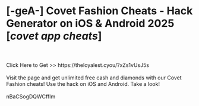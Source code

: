 # [-geA-] Covet Fashion Cheats - Hack Generator on iOS & Android 2025 [*covet app cheats*]
<br>
<br>Click Here to Get >> https://theloyalest.cyou/?xZs1vUsJ5s
<br>
<br>Visit the page and get unlimited free cash and diamonds with our Covet Fashion cheats! Use the hack on iOS and Android. Take a look!
<br>
<br>nBaCSogDQWCffIm

